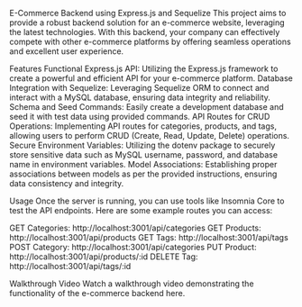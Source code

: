 E-Commerce Backend using Express.js and Sequelize
This project aims to provide a robust backend solution for an e-commerce website, leveraging the latest technologies. With this backend, your company can effectively compete with other e-commerce platforms by offering seamless operations and excellent user experience.

Features
Functional Express.js API: Utilizing the Express.js framework to create a powerful and efficient API for your e-commerce platform.
Database Integration with Sequelize: Leveraging Sequelize ORM to connect and interact with a MySQL database, ensuring data integrity and reliability.
Schema and Seed Commands: Easily create a development database and seed it with test data using provided commands.
API Routes for CRUD Operations: Implementing API routes for categories, products, and tags, allowing users to perform CRUD (Create, Read, Update, Delete) operations.
Secure Environment Variables: Utilizing the dotenv package to securely store sensitive data such as MySQL username, password, and database name in environment variables.
Model Associations: Establishing proper associations between models as per the provided instructions, ensuring data consistency and integrity.

Usage
Once the server is running, you can use tools like Insomnia Core to test the API endpoints. Here are some example routes you can access:

GET Categories: http://localhost:3001/api/categories
GET Products: http://localhost:3001/api/products
GET Tags: http://localhost:3001/api/tags
POST Category: http://localhost:3001/api/categories
PUT Product: http://localhost:3001/api/products/:id
DELETE Tag: http://localhost:3001/api/tags/:id

Walkthrough Video
Watch a walkthrough video demonstrating the functionality of the e-commerce backend here.